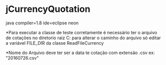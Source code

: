 # jCurrencyQuotation
java compiler=1.8
ide=eclipse neon

*Para executar a classe de teste corretamente é necessário ter o arquivo de cotações no diretorio raiz C:
para alterar o caminho do arquivo só editar a variável FILE_DIR da classe ReadFileCurrency

*Nome do Arquivo deve ter ser a data te cotação com extensão .csv ex: "20160726.csv"
